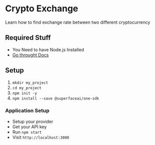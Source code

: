 # Crypto Exchange

Learn how to find exchange rate between two different cryptocurrency

## Required Stuff

- You Need to have Node.js Installed
- [Go throught Docs](https://superface.ai/docs)

## Setup

1. `mkdir my_project`
2. `cd my_project`
3. `npm init -y`
4. `npm install --save @superfaceai/one-sdk`

### Application Setup

- Setup your provider
- Get your API key
- Run `npm start`
- Visit `http://localhost:3000`
